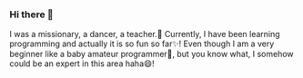### Hi there 👋

I was a missionary, a dancer, a teacher.👯
Currently, I have been learning programming and actually it is so fun so far✨! 
Even though I am a very beginner like a baby amateur programmer🌱, but you know what, I somehow could be an expert in this area haha😄! 
